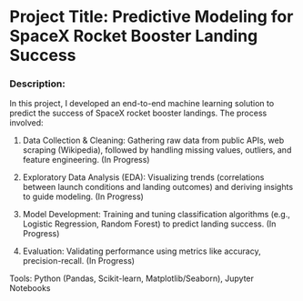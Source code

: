# Project Title: Predictive Modeling for SpaceX Rocket Booster Landing Success
### Description:
In this project, I developed an end-to-end machine learning solution to predict the success of SpaceX rocket booster landings. The process involved:

  1. Data Collection & Cleaning: Gathering raw data from public APIs, web scraping (Wikipedia), followed by handling missing values, outliers, and feature engineering. (In Progress)

  2. Exploratory Data Analysis (EDA): Visualizing trends (correlations between launch conditions and landing outcomes) and deriving insights to guide modeling. (In Progress)

  3. Model Development: Training and tuning classification algorithms (e.g., Logistic Regression, Random Forest) to predict landing success. (In Progress)

  4. Evaluation: Validating performance using metrics like accuracy, precision-recall. (In Progress)

Tools: Python (Pandas, Scikit-learn, Matplotlib/Seaborn), Jupyter Notebooks
